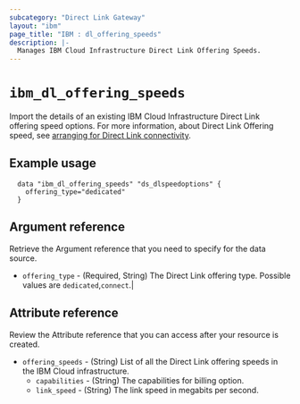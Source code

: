 ```yaml
---
subcategory: "Direct Link Gateway"
layout: "ibm"
page_title: "IBM : dl_offering_speeds"
description: |-
  Manages IBM Cloud Infrastructure Direct Link Offering Speeds.
---
```


# `ibm_dl_offering_speeds`

Import the details of an existing IBM Cloud Infrastructure Direct Link offering speed options. For more information, about Direct Link Offering speed, see [arranging for Direct Link connectivity](https://cloud.ibm.com/docs/dl?topic=dl-pricing-for-ibm-cloud-dl#arranging-for-dl-conectivity).


## Example usage

```
  data "ibm_dl_offering_speeds" "ds_dlspeedoptions" {
    offering_type="dedicated"
  }
```

## Argument reference
Retrieve the Argument reference that you need to specify for the data source. 

- `offering_type` - (Required, String) The Direct Link offering type. Possible values are `dedicated`,`connect`.| 

## Attribute reference
Review the Attribute reference that you can access after your resource is created. 

- `offering_speeds` - (String) List of all the Direct Link offering speeds in the IBM Cloud infrastructure.
  - `capabilities` - (String) The capabilities for billing option.
  - `link_speed` - (String) The link speed in megabits per second.
